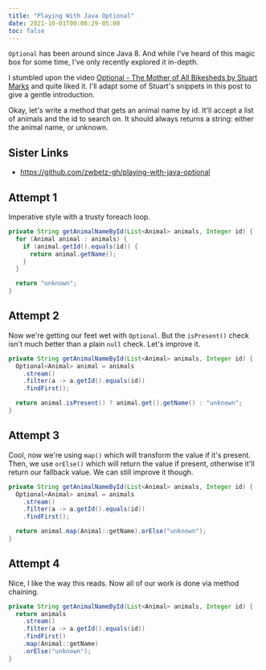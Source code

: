 ```yaml
---
title: "Playing With Java Optional"
date: 2021-10-01T00:08:29-05:00
toc: false
---
```


`Optional` has been around since Java 8. And while I've heard of this magic box for some time, I've only recently explored it in-depth.

I stumbled upon the video [Optional - The Mother of All Bikesheds by Stuart Marks](https://youtu.be/Ej0sss6cq14) and quite liked it. I'll adapt some of Stuart's snippets in this post to give a gentle introduction.

<!--more-->

Okay, let's write a method that gets an animal name by id. It'll accept a list of animals and the id to search on. It should always returns a string: either the animal name, or unknown.

## Sister Links

- <https://github.com/zwbetz-gh/playing-with-java-optional>

## Attempt 1

Imperative style with a trusty foreach loop.

```java
private String getAnimalNameById(List<Animal> animals, Integer id) {
  for (Animal animal : animals) {
    if (animal.getId().equals(id)) {
      return animal.getName();
    }
  }

  return "unknown";
}
```

## Attempt 2

Now we're getting our feet wet with `Optional`. But the `isPresent()` check isn't much better than a plain `null` check. Let's improve it.

```java
private String getAnimalNameById(List<Animal> animals, Integer id) {
  Optional<Animal> animal = animals
    .stream()
    .filter(a -> a.getId().equals(id))
    .findFirst();

  return animal.isPresent() ? animal.get().getName() : "unknown";
}
```

## Attempt 3

Cool, now we're using `map()` which will transform the value if it's present. Then, we use `orElse()` which will return the value if present, otherwise it'll return our fallback value. We can still improve it though.

```java
private String getAnimalNameById(List<Animal> animals, Integer id) {
  Optional<Animal> animal = animals
    .stream()
    .filter(a -> a.getId().equals(id))
    .findFirst();

  return animal.map(Animal::getName).orElse("unknown");
}
```
## Attempt 4

Nice, I like the way this reads. Now all of our work is done via method chaining.

```java
private String getAnimalNameById(List<Animal> animals, Integer id) {
  return animals
    .stream()
    .filter(a -> a.getId().equals(id))
    .findFirst()
    .map(Animal::getName)
    .orElse("unknown");
}
```
